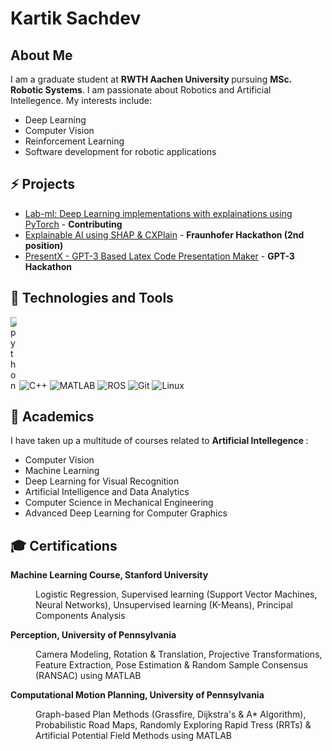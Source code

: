 # Kartik Sachdev
## About Me
I am a graduate student at <b> RWTH Aachen University </b> pursuing <b> MSc. Robotic Systems</b>. I am passionate about Robotics and Artificial Intellegence. My interests include:
- Deep Learning
- Computer Vision 
- Reinforcement Learning
- Software development for robotic applications </br>

## ⚡ Projects
- [Lab-ml: Deep Learning implementations with explainations using PyTorch](https://github.com/lab-ml/nn) - **Contributing**
- [Explainable AI using SHAP & CXPlain](https://github.com/sachdevkartik/ExplainableAI) - **Fraunhofer Hackathon (2nd position)**
- [PresentX - GPT-3 Based Latex Code Presentation Maker](https://github.com/mertbozkir/PresentX) - **GPT-3 Hackathon**

## :wrench: Technologies and Tools

 <span style="display:inline-block; width: 10;"> ![python](https://img.shields.io/badge/Python-Intermediate-informational?style=flat&logo=Python&logoColor=white&color=brightgreen) </span>
![C++](https://img.shields.io/badge/C++-Intermediate-informational?style=flat&logo=C++&logoColor=white&color=blue)
![MATLAB](https://img.shields.io/badge/MATLAB-Intermediate-informational?style=flat&logo=MATLAB&logoColor=white&color=red)
![ROS](https://img.shields.io/badge/ROS-Intermediate-informational?style=flat&logo=ROS&logoColor=white&color=green)
![Git](https://img.shields.io/badge/Git-Intermediate-informational?style=flat&logo=Git&logoColor=white&color=blueviolet)
![Linux](https://img.shields.io/badge/Linux-Intermediate-informational?style=flat&logo=Linux&logoColor=white&color=9cf)


## :book: Academics
I have taken up a multitude of courses related to <b> Artificial Intellegence </b> : <br>
- Computer Vision
- Machine Learning 
- Deep Learning for Visual Recognition
- Artificial Intelligence and Data Analytics
- Computer Science in Mechanical Engineering
- Advanced Deep Learning for Computer Graphics

## :mortar_board: Certifications
<dl>
   
   **Machine Learning Course, Stanford University**
  <dd> Logistic Regression, Supervised learning (Support Vector Machines, Neural Networks), Unsupervised learning
(K-Means), Principal Components Analysis </dd>

  **Perception, University of Pennsylvania**
  <dd> Camera Modeling, Rotation & Translation, Projective Transformations, Feature Extraction, Pose Estimation
& Random Sample Consensus (RANSAC) using MATLAB </dd>

  **Computational Motion Planning, University of Pennsylvania**
  <dd> Graph-based Plan Methods (Grassfire, Dijkstra's & A* Algorithm), Probabilistic Road Maps, Randomly
Exploring Rapid Tress (RRTs) & Artificial Potential Field Methods using MATLAB </dd>

</dl>


<!--
**sachdevkartik/sachdevkartik** is a ✨ _special_ ✨ repository because its `README.md` (this file) appears on your GitHub profile. 👋

Here are some ideas to get you started:

- 🔭 I’m currently working on ...
- 🌱 I’m currently learning ...
- 👯 I’m looking to collaborate on ...
- 🤔 I’m looking for help with ...
- 💬 Ask me about ...
- 📫 How to reach me: ...
- 😄 Pronouns: ...
- ⚡ Fun fact: ...
-->

